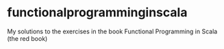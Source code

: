 # functionalprogramminginscala
My solutions to the exercises in the book Functional Programming in Scala (the red book)
